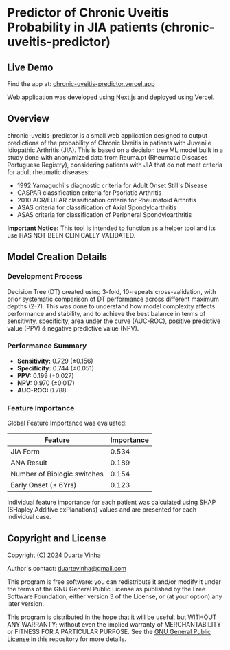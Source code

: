 # Predictor of Chronic Uveitis Probability in JIA patients (chronic-uveitis-predictor)

## Live Demo
Find the app at: [chronic-uveitis-predictor.vercel.app](https://chronic-uveitis-predictor.vercel.app/)

Web application was developed using Next.js and deployed using Vercel.

## Overview
chronic-uveitis-predictor is a small web application designed to output predictions of the probability of Chronic Uveitis in patients with Juvenile Idiopathic Arthritis (JIA). This is based on a decision tree ML model built in a study done with anonymized data from Reuma.pt (Rheumatic Diseases Portuguese Registry), considering patients
with JIA that do not meet criteria for adult rheumatic diseases:
* 1992 Yamaguchi's diagnostic criteria for Adult Onset Still's Disease
* CASPAR classification criteria for Psoriatic Arthritis
* 2010 ACR/EULAR classification criteria for Rheumatoid Arthritis
* ASAS criteria for classification of Axial Spondyloarthritis 
* ASAS criteria for classification of Peripheral Spondyloarthritis 

**Important Notice:** This tool is intended to function as a helper tool and its use HAS NOT BEEN CLINICALLY VALIDATED.

## Model Creation Details

### Development Process
Decision Tree (DT) created using 3-fold, 10-repeats cross-validation, with prior systematic comparison of DT performance across different maximum depths (2-7). This was done to understand how model complexity affects performance and stability, and to achieve the best balance in terms of sensitivity, specificity, area under the curve (AUC-ROC), positive predictive value (PPV) & negative predictive value (NPV).

### Performance Summary
* **Sensitivity:** 0.729 (±0.156)
* **Specificity:** 0.744 (±0.051)
* **PPV:** 0.199 (±0.027)
* **NPV:** 0.970 (±0.017)
* **AUC-ROC:** 0.788

### Feature Importance
Global Feature Importance was evaluated:

| Feature | Importance |
|---------|------------|
| JIA Form | 0.534 |
| ANA Result | 0.189 |
| Number of Biologic switches | 0.154 |
| Early Onset (≤ 6Yrs) | 0.123 |

Individual feature importance for each patient was calculated using SHAP (SHapley Additive exPlanations) values and are presented for each individual case.

## Copyright and License
Copyright (C) 2024 Duarte Vinha

Author's contact: duartevinha@gmail.com

This program is free software: you can redistribute it and/or modify it under the terms of the GNU General Public License as published by the Free Software Foundation, either version 3 of the License, or (at your option) any later version.

This program is distributed in the hope that it will be useful, but WITHOUT ANY WARRANTY; without even the implied warranty of MERCHANTABILITY or FITNESS FOR A PARTICULAR PURPOSE. See the [GNU General Public License](https://www.gnu.org/licenses/gpl-3.0.txt) in this repository for more details.
